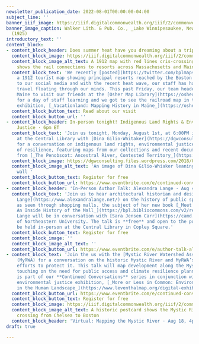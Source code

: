 ```yaml
---
newsletter_publication_date: 2022-08-01T00:00:00-04:00
subject_line: ''
banner_iiif_image: https://iiif.digitalcommonwealth.org/iiif/2/commonwealth:cn69ps720/474,540,5844,1493/1200,/0/default.jpg
banner_image_caption: Walker Lith. & Pub. Co., _Lake Winnipesaukee, New Hampshire_
  (1925)
introductory_text: ''
content_block:
- content_block_header: Does summer heat have you dreaming about a trip to Maine?
  content_block_image: https://iiif.digitalcommonwealth.org/iiif/2/commonwealth:7w62hz17g/0,0,0,0/1200,/0/default.jpg
  content_block_image_alt_text: A 1912 map with red lines cris-crossing New England
    shows the rail connections to resorts across Massachusetts and Maine
  content_block_text: 'We recently [posted](https://twitter.com/bplmaps/status/1550695690925477888?s=20&t=M--VDiM6eaLHv1T8KRBmIg)
    a 1912 tourist map showing principal resorts reached by the Boston & Maine Railroad
    to our social media and with the recent heat wave, our staff has had dreams of
    travel floating through our minds. This past Friday, our team headed to Portland,
    Maine to visit our friends at the [Osher Map Library](https://oshermaps.org/)
    for a day of staff learning and we got to see the railroad map in their current
    exhibition, [_Vacationland: Mapping History in Maine_](https://oshermaps.org/news). '
  content_block_button_text: Read about our visit
  content_block_button_url: ''
- content_block_header: In-person tonight! Indigenous Land Rights & Environmental
    Justice · 6pm ET
  content_block_text: 'Join us tonight, Monday, August 1st, at 6:00PM in Rabb Hall
    at the Central Library with [Dina Gilio-Whitaker](https://dgwconsulting.org/)
    for a conversation on indigenous land rights, environmental justice, and forms
    of resilience, featuring maps from our collections and recent documentary material
    from [_The Penobscot: Ancestral River, Contested Territory_](https://www.pbs.org/video/mpbn-community-films-penobscot-ancestral-river-contested-territory/). '
  content_block_image: https://dgwconsulting.files.wordpress.com/2018/07/headshot-2-e1531663989889.jpg?w=768&h=872
  content_block_image_alt_text: 'An image of Dina Gilio-Whiaker leaning against a
    wall '
  content_block_button_text: Register for free
  content_block_button_url: https://www.eventbrite.com/e/continued-conversations-indigenous-land-rights-with-dina-gilio-whitaker-tickets-378019676027?aff=newsletter20220801
- content_block_header: 'In-Person Author Talk: Alexandra Lange · Aug 4, 4pm ET'
  content_block_text: 'Join us to hear architectural historian and design critic [Alexandra
    Lange](https://www.alexandralange.net/) on the history of public space in America
    as seen through shopping malls, the subject of her new book [_Meet Me by the Fountain:
    An Inside History of the Mall_](https://bpl.bibliocommons.com/v2/record/S75C8224624).
    Lange will be in conversation with [Sara Jensen Carr](https://camd.northeastern.edu/faculty/sara-jensen-carr/)
    of Northeastern University. The talk is **free** and open to the public and will
    be held in-person at the Central Library in Copley Square.'
  content_block_button_text: Register for free
  content_block_image: ''
  content_block_image_alt_text: ''
  content_block_button_url: https://www.eventbrite.com/e/author-talk-alexandra-lange-on-meet-me-by-the-fountain-tickets-373389186107?aff=newsletter20220801
- content_block_text: 'Join the us with the [Mystic River Watershed Association](https://mysticriver.org/)
    (MyRWA) for a conversation on the historic Mystic River and MyRWA’s past and present
    efforts to protect it. This talk will map development along the Mystic River,
    touching on the need for public access and climate resilience planning. This talk
    is part of our **Continued Conversations** series in conjunction with our current
    environmental justice exhibition, [_More or Less in Common: Environment and Justice
    in the Human Landscape_](https://www.leventhalmap.org/digital-exhibitions/more-or-less-in-common/).'
  content_block_button_url: https://www.eventbrite.com/e/continued-conversations-mapping-the-mystic-river-tickets-337353843427?aff=newsletter20220801
  content_block_button_text: Register for free
  content_block_image: https://iiif.digitalcommonwealth.org/iiif/2/commonwealth:0p096w796/0,0,0,0/1200,/0/default.jpg
  content_block_image_alt_text: A historic postcard shows the Mystic River Bridge
    crossing from Chelsea to Boston
  content_block_header: 'Virtual: Mapping the Mystic River · Aug 18, 4pm ET'
draft: true

---
```

